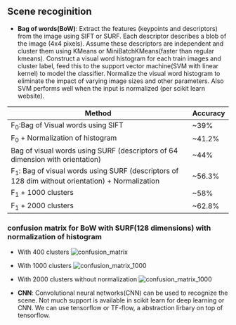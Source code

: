 ## Scene recoginition

* **Bag of words(BoW)**: Extract the features (keypoints and descriptors) from the image using SIFT or SURF. Each descriptor describes a blob of the image (4x4 pixels). Assume these descriptors are independent and cluster them using KMeans or MiniBatchKMeans(faster than regular kmeans). Construct a visual word histogram for each train images and cluster label, feed this to the support vector machine(SVM with linear kernel) to model the classifier. Normalize the visual word histogram to eliminate the impact of varying image sizes and other parameters. Also SVM performs well when the input is normalized (per scikit learn website). 

|Method | Accuracy |
|-------|----------|
|F<sub>0</sub>:Bag of Visual words using SIFT | ~39% |
|F<sub>0</sub> + Normalization of histogram  | ~41.2%    |
|Bag of visual words using SURF (descriptors of 64 dimension with orientation)|~44%|
|F<sub>1</sub>: Bag of visual words using SURF (descriptors of 128 dim without orientation) + Normalization | ~56.3% |
|F<sub>1</sub> + 1000 clusters | ~58% |
|F<sub>1</sub> + 2000 clusters| ~62.8% |

### confusion matrix for BoW with SURF(128 dimensions) with normalization of histogram
* With 400 clusters
![confusion_matrix](https://github.com/Sunhick/ComputerVision/blob/master/project/output/confusion_matrix.png)

* With 1000 clusters
![confusion_matrix_1000](https://github.com/Sunhick/ComputerVision/blob/master/project/output/confusion_matrix_1000.png)

* With 2000 clusters without normalization
![confusion_matrix_1000](https://github.com/Sunhick/ComputerVision/blob/master/project/output/confusion_matrix_2000.png)


* **CNN**: Convolutional neural networks(CNN) can be used to recognize the scene. Not much support is available in scikit learn for deep learning or CNN. We can use tensorflow or TF-flow, a abstraction lirbary on top of tensorflow.
